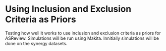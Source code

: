 # Using Inclusion and Exclusion Criteria as Priors

Testing how well it works to use inclusion and exclusion criteria as priors for ASReview. Simulations will be run using Makita. Innitially simulations will be done on the synergy datasets. 
